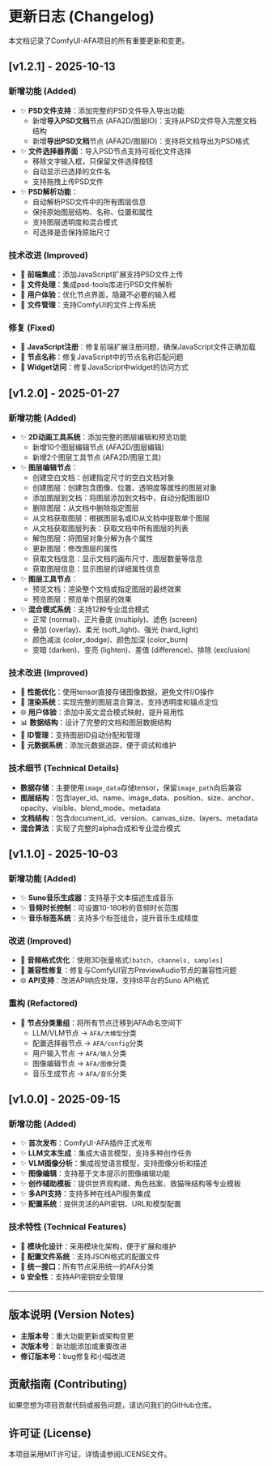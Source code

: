 # 更新日志 (Changelog)

本文档记录了ComfyUI-AFA项目的所有重要更新和变更。

## [v1.2.1] - 2025-10-13

### 新增功能 (Added)
- ✨ **PSD文件支持**：添加完整的PSD文件导入导出功能
  - 新增**导入PSD文档**节点 (AFA2D/图层IO)：支持从PSD文件导入完整文档结构
  - 新增**导出PSD文档**节点 (AFA2D/图层IO)：支持将文档导出为PSD格式
- ✨ **文件选择器界面**：导入PSD节点支持可视化文件选择
  - 移除文字输入框，只保留文件选择按钮
  - 自动显示已选择的文件名
  - 支持拖拽上传PSD文件
- ✨ **PSD解析功能**：
  - 自动解析PSD文件中的所有图层信息
  - 保持原始图层结构、名称、位置和属性
  - 支持图层透明度和混合模式
  - 可选择是否保持原始尺寸

### 技术改进 (Improved)
- 🚀 **前端集成**：添加JavaScript扩展支持PSD文件上传
- 🔧 **文件处理**：集成psd-tools库进行PSD文件解析
- 🎨 **用户体验**：优化节点界面，隐藏不必要的输入框
- 📁 **文件管理**：支持ComfyUI的文件上传系统

### 修复 (Fixed)
- 🐛 **JavaScript注册**：修复前端扩展注册问题，确保JavaScript文件正确加载
- 🐛 **节点名称**：修复JavaScript中的节点名称匹配问题
- 🐛 **Widget访问**：修复JavaScript中widget的访问方式

## [v1.2.0] - 2025-01-27

### 新增功能 (Added)
- ✨ **2D动画工具系统**：添加完整的图层编辑和预览功能
  - 新增10个图层编辑节点 (AFA2D/图层编辑)
  - 新增2个图层工具节点 (AFA2D/图层工具)
- ✨ **图层编辑节点**：
  - 创建空白文档：创建指定尺寸的空白文档对象
  - 创建图层：创建包含图像、位置、透明度等属性的图层对象
  - 添加图层到文档：将图层添加到文档中，自动分配图层ID
  - 删除图层：从文档中删除指定图层
  - 从文档获取图层：根据图层名或ID从文档中提取单个图层
  - 从文档获取图层列表：获取文档中所有图层的列表
  - 解包图层：将图层对象分解为各个属性
  - 更新图层：修改图层的属性
  - 获取文档信息：显示文档的画布尺寸、图层数量等信息
  - 获取图层信息：显示图层的详细属性信息
- ✨ **图层工具节点**：
  - 预览文档：渲染整个文档或指定图层的最终效果
  - 预览图层：预览单个图层的效果
- ✨ **混合模式系统**：支持12种专业混合模式
  - 正常 (normal)、正片叠底 (multiply)、滤色 (screen)
  - 叠加 (overlay)、柔光 (soft_light)、强光 (hard_light)
  - 颜色减淡 (color_dodge)、颜色加深 (color_burn)
  - 变暗 (darken)、变亮 (lighten)、差值 (difference)、排除 (exclusion)

### 技术改进 (Improved)
- 🚀 **性能优化**：使用tensor直接存储图像数据，避免文件I/O操作
- 🎨 **渲染系统**：实现完整的图层混合算法，支持透明度和锚点定位
- 🌐 **用户体验**：添加中英文混合模式映射，提升易用性
- 📊 **数据结构**：设计了完整的文档和图层数据结构
- 🔧 **ID管理**：支持图层ID自动分配和管理
- 📝 **元数据系统**：添加元数据追踪，便于调试和维护

### 技术细节 (Technical Details)
- **数据存储**：主要使用`image_data`存储tensor，保留`image_path`向后兼容
- **图层结构**：包含layer_id、name、image_data、position、size、anchor、opacity、visible、blend_mode、metadata
- **文档结构**：包含document_id、version、canvas_size、layers、metadata
- **混合算法**：实现了完整的alpha合成和专业混合模式

## [v1.1.0] - 2025-10-03

### 新增功能 (Added)
- ✨ **Suno音乐生成器**：支持基于文本描述生成音乐
- ✨ **音频时长控制**：可设置10-180秒的音频时长范围
- ✨ **音乐标签系统**：支持多个标签组合，提升音乐生成精度

### 改进 (Improved)
- 🎵 **音频格式优化**：使用3D张量格式`[batch, channels, samples]`
- 🔧 **兼容性修复**：修复与ComfyUI官方PreviewAudio节点的兼容性问题
- 🌐 **API支持**：改进API响应处理，支持t8平台的Suno API格式

### 重构 (Refactored)
- 📁 **节点分类重组**：将所有节点迁移到AFA命名空间下
  - LLM/VLM节点 → `AFA/大模型`分类
  - 配置选择器节点 → `AFA/config`分类
  - 用户输入节点 → `AFA/输入`分类
  - 图像编辑节点 → `AFA/图像`分类
  - 音乐生成节点 → `AFA/音乐`分类

## [v1.0.0] - 2025-09-15

### 新增功能 (Added)
- ✨ **首次发布**：ComfyUI-AFA插件正式发布
- ✨ **LLM文本生成**：集成大语言模型，支持多种创作任务
- ✨ **VLM图像分析**：集成视觉语言模型，支持图像分析和描述
- ✨ **图像编辑**：支持基于文本提示的图像编辑功能
- ✨ **创作辅助模板**：提供世界观构建、角色档案、救猫咪结构等专业模板
- ✨ **多API支持**：支持多种在线API服务集成
- ✨ **配置系统**：提供灵活的API密钥、URL和模型配置

### 技术特性 (Technical Features)
- 🔧 **模块化设计**：采用模块化架构，便于扩展和维护
- 📝 **配置文件系统**：支持JSON格式的配置文件
- 🎯 **统一接口**：所有节点采用统一的AFA分类
- 🔒 **安全性**：支持API密钥安全管理

---

## 版本说明 (Version Notes)

- **主版本号**：重大功能更新或架构变更
- **次版本号**：新功能添加或重要改进
- **修订版本号**：bug修复和小幅改进

## 贡献指南 (Contributing)

如果您想为项目贡献代码或报告问题，请访问我们的GitHub仓库。

## 许可证 (License)

本项目采用MIT许可证，详情请参阅LICENSE文件。